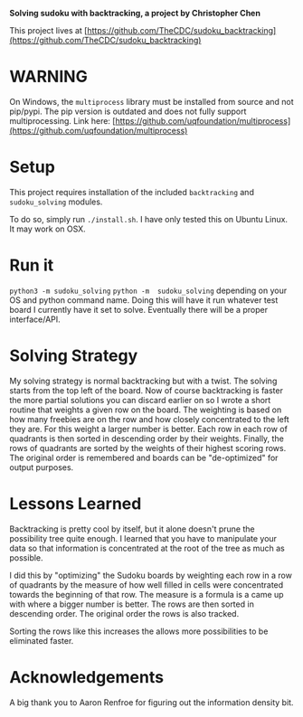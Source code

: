 __Solving sudoku with backtracking, a project by Christopher Chen__

This project lives at [https://github.com/TheCDC/sudoku_backtracking](https://github.com/TheCDC/sudoku_backtracking)

# WARNING #
On Windows, the `multiprocess` library must be installed from source and not pip/pypi. The pip version is outdated and does not fully support multiprocessing. Link here: [https://github.com/uqfoundation/multiprocess](https://github.com/uqfoundation/multiprocess)

# Setup #
This project requires installation of the included `backtracking` and `sudoku_solving` modules.

To do so, simply run `./install.sh`. I have only tested this on Ubuntu Linux. It may work on OSX.

# Run it #
`python3 -m sudoku_solving` `python -m  sudoku_solving` depending on your OS and python command name. Doing this will have it run whatever test board I currently have it set to solve. Eventually there will be a proper interface/API.

# Solving Strategy #
My solving strategy is normal backtracking but with a twist. The solving starts from the top left of the board. Now of course backtracking is faster the more partial solutions you can discard earlier on so I wrote a short routine that weights a given row on the board. The weighting is based on how many freebies are on the row and how closely concentrated to the left they are. For this weight a larger number is better. Each row in each row of quadrants is then sorted in descending order by their weights. Finally, the rows of quadrants are sorted by the weights of their highest scoring rows. The original order is remembered and boards can be "de-optimized" for output purposes.

# Lessons Learned #
Backtracking is pretty cool by itself, but it alone doesn't prune the possibility tree quite enough.
I learned that you have to manipulate your data so that information is concentrated at the root of the tree as much as possible.

I did this by "optimizing" the Sudoku boards by weighting each row in a row of quadrants by the measure of how well filled in cells were concentrated towards the beginning of that row. The measure is a formula is a came up with where a bigger number is better. The rows are then sorted in descending order. The original order the rows is also tracked.

Sorting the rows like this increases the allows more possibilities to be eliminated faster.

# Acknowledgements #
A big thank you to Aaron Renfroe for figuring out the information density bit.
